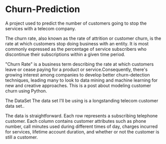 # Churn-Prediction
A project used to predict the number of customers going to stop the services with a telecom company.

The churn rate, also known as the rate of attrition or customer churn, is the rate at which customers stop doing business with an entity. It is most commonly expressed as the percentage of service subscribers who discontinue their subscriptions within a given time period.

"Churn Rate" is a business term describing the rate at which customers leave or cease paying for a product or service.Consequently, there's growing interest among companies to develop better churn-detection techniques, leading many to look to data mining and machine learning for new and creative approaches.
This is a post about modeling customer churn using Python.

The DataSet
The data set I'll be using is a longstanding telecom customer data set..

The data is straightforward. Each row represents a subscribing telephone customer. Each column contains customer attributes such as phone number, call minutes used during different times of day, charges incurred for services, lifetime account duration, and whether or not the customer is still a customer.
